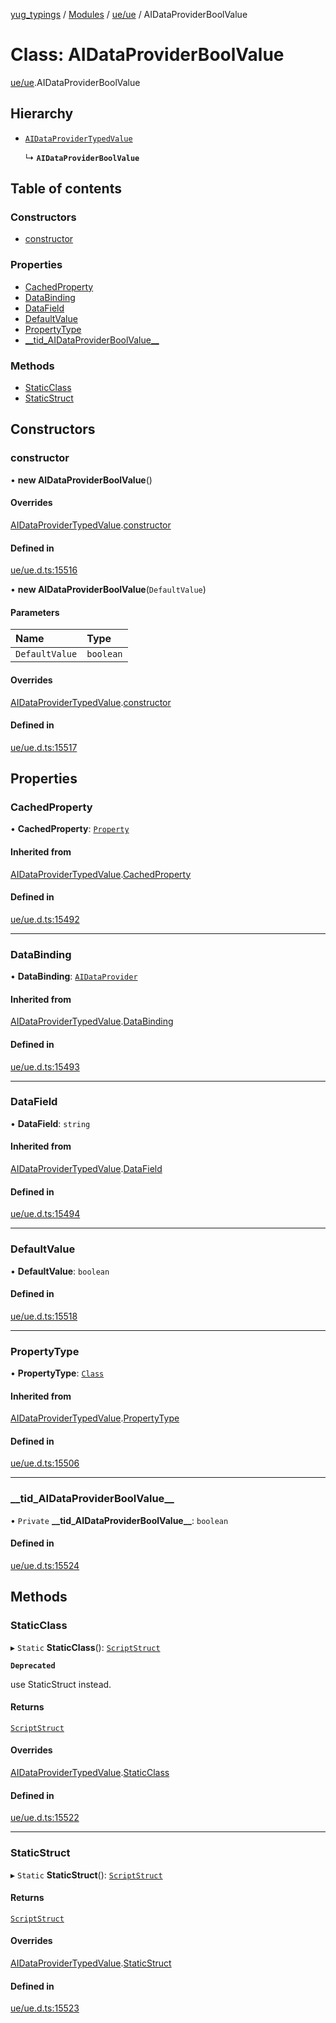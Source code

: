 [yug_typings](../README.md) / [Modules](../modules.md) / [ue/ue](../modules/ue_ue.md) / AIDataProviderBoolValue

# Class: AIDataProviderBoolValue

[ue/ue](../modules/ue_ue.md).AIDataProviderBoolValue

## Hierarchy

- [`AIDataProviderTypedValue`](ue_ue.AIDataProviderTypedValue.md)

  ↳ **`AIDataProviderBoolValue`**

## Table of contents

### Constructors

- [constructor](ue_ue.AIDataProviderBoolValue.md#constructor)

### Properties

- [CachedProperty](ue_ue.AIDataProviderBoolValue.md#cachedproperty)
- [DataBinding](ue_ue.AIDataProviderBoolValue.md#databinding)
- [DataField](ue_ue.AIDataProviderBoolValue.md#datafield)
- [DefaultValue](ue_ue.AIDataProviderBoolValue.md#defaultvalue)
- [PropertyType](ue_ue.AIDataProviderBoolValue.md#propertytype)
- [\_\_tid\_AIDataProviderBoolValue\_\_](ue_ue.AIDataProviderBoolValue.md#__tid_aidataproviderboolvalue__)

### Methods

- [StaticClass](ue_ue.AIDataProviderBoolValue.md#staticclass)
- [StaticStruct](ue_ue.AIDataProviderBoolValue.md#staticstruct)

## Constructors

### constructor

• **new AIDataProviderBoolValue**()

#### Overrides

[AIDataProviderTypedValue](ue_ue.AIDataProviderTypedValue.md).[constructor](ue_ue.AIDataProviderTypedValue.md#constructor)

#### Defined in

[ue/ue.d.ts:15516](https://github.com/YugMetaverse/yug_typings/blob/b7d9b19/ue/ue.d.ts#L15516)

• **new AIDataProviderBoolValue**(`DefaultValue`)

#### Parameters

| Name | Type |
| :------ | :------ |
| `DefaultValue` | `boolean` |

#### Overrides

[AIDataProviderTypedValue](ue_ue.AIDataProviderTypedValue.md).[constructor](ue_ue.AIDataProviderTypedValue.md#constructor)

#### Defined in

[ue/ue.d.ts:15517](https://github.com/YugMetaverse/yug_typings/blob/b7d9b19/ue/ue.d.ts#L15517)

## Properties

### CachedProperty

• **CachedProperty**: [`Property`](ue_ue.Property.md)

#### Inherited from

[AIDataProviderTypedValue](ue_ue.AIDataProviderTypedValue.md).[CachedProperty](ue_ue.AIDataProviderTypedValue.md#cachedproperty)

#### Defined in

[ue/ue.d.ts:15492](https://github.com/YugMetaverse/yug_typings/blob/b7d9b19/ue/ue.d.ts#L15492)

___

### DataBinding

• **DataBinding**: [`AIDataProvider`](ue_ue.AIDataProvider.md)

#### Inherited from

[AIDataProviderTypedValue](ue_ue.AIDataProviderTypedValue.md).[DataBinding](ue_ue.AIDataProviderTypedValue.md#databinding)

#### Defined in

[ue/ue.d.ts:15493](https://github.com/YugMetaverse/yug_typings/blob/b7d9b19/ue/ue.d.ts#L15493)

___

### DataField

• **DataField**: `string`

#### Inherited from

[AIDataProviderTypedValue](ue_ue.AIDataProviderTypedValue.md).[DataField](ue_ue.AIDataProviderTypedValue.md#datafield)

#### Defined in

[ue/ue.d.ts:15494](https://github.com/YugMetaverse/yug_typings/blob/b7d9b19/ue/ue.d.ts#L15494)

___

### DefaultValue

• **DefaultValue**: `boolean`

#### Defined in

[ue/ue.d.ts:15518](https://github.com/YugMetaverse/yug_typings/blob/b7d9b19/ue/ue.d.ts#L15518)

___

### PropertyType

• **PropertyType**: [`Class`](ue_ue.Class.md)

#### Inherited from

[AIDataProviderTypedValue](ue_ue.AIDataProviderTypedValue.md).[PropertyType](ue_ue.AIDataProviderTypedValue.md#propertytype)

#### Defined in

[ue/ue.d.ts:15506](https://github.com/YugMetaverse/yug_typings/blob/b7d9b19/ue/ue.d.ts#L15506)

___

### \_\_tid\_AIDataProviderBoolValue\_\_

• `Private` **\_\_tid\_AIDataProviderBoolValue\_\_**: `boolean`

#### Defined in

[ue/ue.d.ts:15524](https://github.com/YugMetaverse/yug_typings/blob/b7d9b19/ue/ue.d.ts#L15524)

## Methods

### StaticClass

▸ `Static` **StaticClass**(): [`ScriptStruct`](ue_ue.ScriptStruct.md)

**`Deprecated`**

use StaticStruct instead.

#### Returns

[`ScriptStruct`](ue_ue.ScriptStruct.md)

#### Overrides

[AIDataProviderTypedValue](ue_ue.AIDataProviderTypedValue.md).[StaticClass](ue_ue.AIDataProviderTypedValue.md#staticclass)

#### Defined in

[ue/ue.d.ts:15522](https://github.com/YugMetaverse/yug_typings/blob/b7d9b19/ue/ue.d.ts#L15522)

___

### StaticStruct

▸ `Static` **StaticStruct**(): [`ScriptStruct`](ue_ue.ScriptStruct.md)

#### Returns

[`ScriptStruct`](ue_ue.ScriptStruct.md)

#### Overrides

[AIDataProviderTypedValue](ue_ue.AIDataProviderTypedValue.md).[StaticStruct](ue_ue.AIDataProviderTypedValue.md#staticstruct)

#### Defined in

[ue/ue.d.ts:15523](https://github.com/YugMetaverse/yug_typings/blob/b7d9b19/ue/ue.d.ts#L15523)
